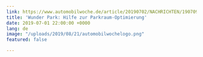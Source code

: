 ```yaml
---
link: https://www.automobilwoche.de/article/20190702/NACHRICHTEN/190709969/wunder-park-hilfe-zur-parkraum-optimierung
title: 'Wunder Park: Hilfe zur Parkraum-Optimierung'
date: 2019-07-01 22:00:00 +0000
lang: de
image: "/uploads/2019/08/21/automobilwochelogo.png"
featured: false

---
```

